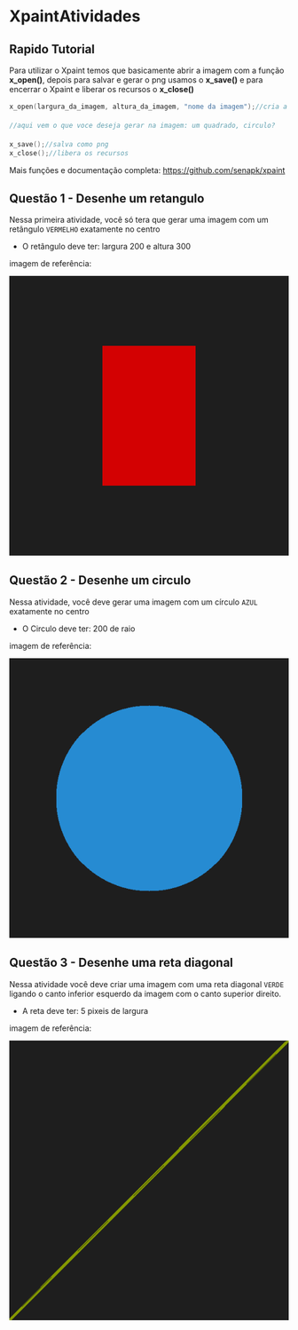 # XpaintAtividades
## Rapido Tutorial
Para utilizar o Xpaint temos que basicamente abrir a imagem com a função **x_open()**,
depois para salvar e gerar o png usamos o **x_save()** e para encerrar o Xpaint e liberar os recursos o **x_close()**
```c
x_open(largura_da_imagem, altura_da_imagem, "nome da imagem");//cria a imagem

//aqui vem o que voce deseja gerar na imagem: um quadrado, circulo?

x_save();//salva como png
x_close();//libera os recursos
```
Mais funções e documentação completa:
https://github.com/senapk/xpaint

## Questão 1 - Desenhe um retangulo

Nessa primeira atividade, você só tera que gerar uma imagem com um retângulo <code>VERMELHO</code> exatamente no centro
- O retângulo deve ter: largura 200 e altura 300
<p>imagem de referência:</p>

![Referencia_Atividade1](https://github.com/sheiely/XpaintAtividades/blob/main/Atividade%201/exemplos/Questao%201.png)

## Questão 2 - Desenhe um circulo

Nessa atividade, você deve gerar uma imagem com um círculo <code>AZUL</code> exatamente no centro
- O Circulo deve ter: 200 de raio
<p>imagem de referência:</p>

![Referencia_Atividade1](https://github.com/sheiely/XpaintAtividades/blob/main/Atividade%201/exemplos/Questao%202.png)

## Questão 3 - Desenhe uma reta diagonal 
Nessa atividade você deve criar uma imagem com uma reta diagonal <code>VERDE</code> ligando
o canto inferior esquerdo da imagem com o canto superior direito.
- A reta deve ter: 5 pixeis de largura
<p>imagem de referência:</p>

![Referencia_Atividade1](https://github.com/sheiely/XpaintAtividades/blob/main/Atividade%201/exemplos/Questao%203.png)


